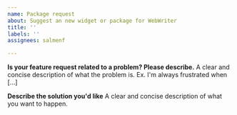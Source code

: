 ```yaml
---
name: Package request
about: Suggest an new widget or package for WebWriter
title: ''
labels: ''
assignees: salmenf

---
```


**Is your feature request related to a problem? Please describe.**
A clear and concise description of what the problem is. Ex. I'm always frustrated when [...]

**Describe the solution you'd like**
A clear and concise description of what you want to happen.
